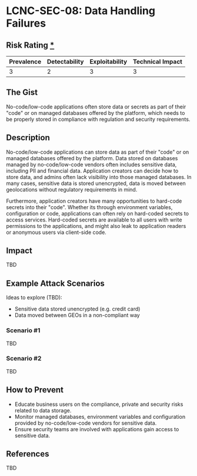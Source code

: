 # LCNC-SEC-08: Data Handling Failures

## Risk Rating [*](https://owasp.org/www-project-top-ten/2017/Note_About_Risks)

| Prevalence | Detectability | Exploitability | Technical Impact |
| --- | --- | --- | --- |
| 3 | 2 | 3 | 3 |

## The Gist

No-code/low-code applications often store data or secrets as part of their "code" or on managed databases offered by the platform, which needs to be properly stored in compliance with regulation and security requirements.

## Description

No-code/low-code applications can store data as part of their "code" or on managed databases offered by the platform.
Data stored on databases managed by no-code/low-code vendors often includes sensitive data, including PII and financial data.
Application creators can decide how to store data, and admins often lack visibility into those managed databases.
In many cases, sensitive data is stored unencrypted, data is moved between geolocations without regulatory requirements in mind.

Furthermore, application creators have many opportunities to hard-code secrets into their "code".
Whether its through environment variables, configuration or code, applications can often rely on hard-coded secrets to access services.
Hard-coded secrets are available to all users with write permissions to the applications, and might also leak to application readers or anonymous users via client-side code.

## Impact

TBD

## Example Attack Scenarios

Ideas to explore (TBD):
- Sensitive data stored unencrypted (e.g. credit card)
- Data moved between GEOs in a non-compliant way

### Scenario #1

TBD

### Scenario #2

TBD

## How to Prevent

- Educate business users on the compliance, private and security risks related to data storage.
- Monitor managed databases, environment variables and configuration provided by no-code/low-code vendors for sensitive data.
- Ensure security teams are involved with applications gain access to sensitive data. 

## References

TBD